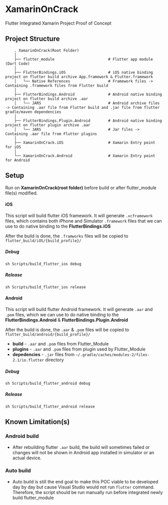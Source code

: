 # XamarinOnCrack

Flutter Integrated Xamarin Project Proof of Concept

## Project Structure

```
    . XamarinOnCrack(Root Folder)
    │
    ├── flutter_module                        # Flutter app module (Dart Code)
    │
    ├── FlutterBindings.iOS                   # iOS native binding project on flutter build archive App.framework & Flutter.framework
    │   └── Native References                 # Framework files -> Containing .framework files from Flutter build
    │
    ├── FlutterBindings.Android               # Android native binding project on flutter build archive .aar
    │   └── JARS                              # Android archive files -> Containing .aar file from Flutter build and .jar file from flutter gradle/maven dependencies
    │
    ├── FlutterBindings.Plugin.Android        # Android native binding project on flutter plugin archive .aar
    │   └── JARS                              # Jar files -> Containing .aar file from Flutter plugins
    │
    ├── XamarinOnCrack.iOS                    # Xamarin Entry point for iOS
    │
    └── XamarinOnCrack.Android                # Xamarin Entry point for Android

```

## Setup

Run on **XamarinOnCrack(root folder)** before build or after flutter_module file(s) modified.

#### iOS

This script will build flutter iOS framework. It will generate `.xcframework` files, which contains both iPhone and Simulator `.framework` files that we can use to do native binding to the **FlutterBindings.iOS**

After the build is done, the `.framworks` files will be copied to `flutter_build/iOS/{build_profile}/`

##### Debug
```
sh Scripts/build_flutter_ios debug
```

##### Release
```
sh Scripts/build_flutter_ios release
```

#### Android

This script will build flutter Android framework. It will generate `.aar` and `.pom` files, which we can use to do native binding to the **FlutterBindings.Android** & **FlutterBindings.Plugin.Android**

After the build is done, the `.aar` & `.pom` files will be copied to `flutter_build/android/{build_profile}/`

- **build** - `.aar` and `.pom` files from Flutter_Module
- **plugins** - `.aar` and `.pom` files from plugin used by Flutter_Module
- **depedencies** - `.jar` files from `~/.gradle/caches/modules-2/files-2.1/io.flutter` directory

##### Debug
```
sh Scripts/build_flutter_android debug
```

##### Release
```
sh Scripts/build_flutter_android release
```

## Known Limitation(s)

### Android build

- After rebuilding flutter `.aar` build, the build will sometimes failed or changes will not be shown in Android app installed in simulator or an actual device.

### Auto build

- Auto build is still the end goal to make this POC viable to be developed day by day but cause Visual Studio would not run `flutter` command. Therefore, the script should be run manually run before integrated newly build flutter_module
